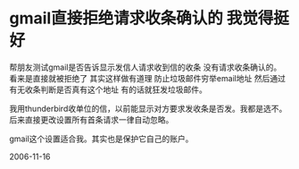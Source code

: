 # gmail直接拒绝请求收条确认的 我觉得挺好

帮朋友测试gmail是否告诉显示发信人请求收到信的收条 
没有请求收条确认的。
看来是直接就被拒绝了
其实这样做有道理
防止垃圾邮件穷举email地址
然后通过有无收条判断是否真有这个地址
有的话就狂发垃圾邮件。

我用thunderbird收单位的信，以前能显示对方要求发收条是否发。我都是选不。后来直接更改设置所有首条请求一律自动忽略。

gmail这个设置适合我。其实也是保护它自己的账户。

2006-11-16